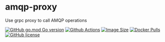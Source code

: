 # amqp-proxy

Use grpc proxy to call AMQP operations

[![GitHub go.mod Go version](https://img.shields.io/github/go-mod/go-version/codexset/amqp-proxy?style=flat-square)](https://github.com/codexset/amqp-proxy)
[![Github Actions](https://img.shields.io/github/workflow/status/codexset/amqp-proxy/release?style=flat-square)](https://github.com/codexset/amqp-proxy/actions)
[![Image Size](https://img.shields.io/docker/image-size/kainonly/amqp-proxy?style=flat-square)](https://hub.docker.com/r/kainonly/amqp-proxy)
[![Docker Pulls](https://img.shields.io/docker/pulls/kainonly/amqp-proxy.svg?style=flat-square)](https://hub.docker.com/r/kainonly/amqp-proxy)
[![GitHub license](https://img.shields.io/badge/license-MIT-blue.svg?style=flat-square)](https://raw.githubusercontent.com/codexset/amqp-proxy/master/LICENSE)
